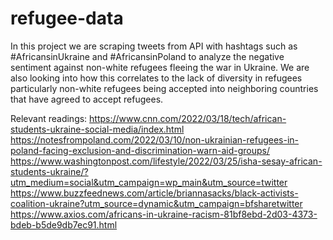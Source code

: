 # refugee-data

In this project we are scraping tweets from API with hashtags such as #AfricansinUkraine and #AfricansinPoland to analyze the negative sentiment against non-white refugees fleeing the war in Ukraine. We are also looking into how this correlates to the lack of diversity in refugees particularly non-white refugees being accepted into neighboring countries that have agreed to accept refugees.

Relevant readings:
https://www.cnn.com/2022/03/18/tech/african-students-ukraine-social-media/index.html
https://notesfrompoland.com/2022/03/10/non-ukrainian-refugees-in-poland-facing-exclusion-and-discrimination-warn-aid-groups/
https://www.washingtonpost.com/lifestyle/2022/03/25/isha-sesay-african-students-ukraine/?utm_medium=social&utm_campaign=wp_main&utm_source=twitter
https://www.buzzfeednews.com/article/briannasacks/black-activists-coalition-ukraine?utm_source=dynamic&utm_campaign=bfsharetwitter
https://www.axios.com/africans-in-ukraine-racism-81bf8ebd-2d03-4373-bdeb-b5de9db7ec91.html
